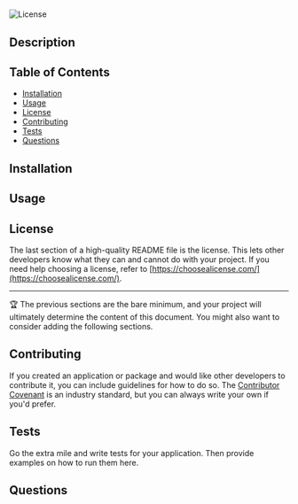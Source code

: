 


# 
![License](https://img.shields.io/badge/License-Apache_2.0-blue.svg)

## Description




## Table of Contents 



- [Installation](#installation)
- [Usage](#usage)
- [License](#license)
- [Contributing](#contributing)
- [Tests](#tests)
- [Questions](#questions)


## Installation



## Usage



## License

The last section of a high-quality README file is the license. This lets other developers know what they can and cannot do with your project. If you need help choosing a license, refer to [https://choosealicense.com/](https://choosealicense.com/).

---

🏆 The previous sections are the bare minimum, and your project will ultimately determine the content of this document. You might also want to consider adding the following sections.


## Contributing

If you created an application or package and would like other developers to contribute it, you can include guidelines for how to do so. The [Contributor Covenant](https://www.contributor-covenant.org/) is an industry standard, but you can always write your own if you'd prefer.

## Tests

Go the extra mile and write tests for your application. Then provide examples on how to run them here.

## Questions
